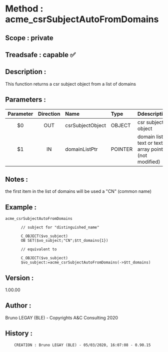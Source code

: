﻿# **Method :** acme_csrSubjectAutoFromDomains## **Scope :** private## **Treadsafe :** capable ✅ ## **Description :** This function returns a csr subject object from a list of domains## **Parameters :** | Parameter | Direction | Name | Type | Ddescription | |:----:|:----:|:----|:----|:----| | $0 | OUT | csrSubjectObject | OBJECT | csr subject object | | $1 | IN | domainListPtr | POINTER | domain list text or text array pointer (not modified) | ## **Notes :** the first item in the list of domains will be used a "CN" (common name)## **Example :** ```acme_csrSubjectAutoFromDomains             // subject for "distinguished_name"               C_OBJECT($vo_subject)       OB SET($vo_subject;"CN";$tt_domains{1})             // equivalent to             C_OBJECT($vo_subject)       $vo_subject:=acme_csrSubjectAutoFromDomains(->$tt_domains)```## **Version :** 1.00.00## **Author :** Bruno LEGAY (BLE) - Copyrights A&C Consulting 2020## **History :**          CREATION : Bruno LEGAY (BLE) - 05/03/2020, 16:07:08 - 0.90.15